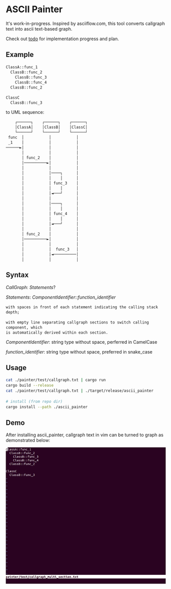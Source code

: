 ASCII Painter
=============

It's work-in-progress. Inspired by asciiflow.com, this tool converts callgraph
text into ascii text-based graph.

Check out [todo](todo.md) for implementation progress and plan.

## Example

```
ClassA::func_1
  ClassB::func_2
    ClassB::func_3
    ClassB::func_4
  ClassB::func_2

ClassC
  ClassB::func_3
```

to UML sequence:

```
    ┌──────┐    ┌──────┐    ┌──────┐
    │ClassA│    │ClassB│    │ClassC│
    └──────┘    └──────┘    └──────┘
 func  │           │           │
 _1    │           │           │
──────►│           │           │
       │           │           │
       │ func_2    │           │
       │──────────►│           │
       │           │           │
       │           │────┐      │
       │           │    │      │
       │           │ func_3    │
       │           │    │      │
       │           │◄───┘      │
       │           │           │
       │           │────┐      │
       │           │    │      │
       │           │ func_4    │
       │           │    │      │
       │           │◄───┘      │
       │           │           │
       │ func_2    │           │
       │──────────►│           │
       │           │           │
       │           │  func_3   │
       │           │◄──────────│
       │           │           │
```

## Syntax

_CallGraph_: _Statements_?

_Statements_: _ComponentIdentifier_::_function\_identifier_

    with spaces in front of each statement indicating the calling stack depth;

    with empty line separating callgraph sections to switch calling component, which
    is automatically derived within each section.


_ComponentIdentifier_: string type without space, perferred in CamelCase

_function\_identifier_: string type without space, preferred in snake_case

## Usage

```bash
cat ./painter/test/callgraph.txt | cargo run
cargo build --release
cat ./painter/test/callgraph.txt | ./target/release/ascii_painter

# install (from repo dir)
cargo install --path ./ascii_painter
```

## Demo

After installing ascii\_painter, callgraph text in vim can be turned to graph as demonstrated below:

![vim demo](./examples/vim_demo.gif)
